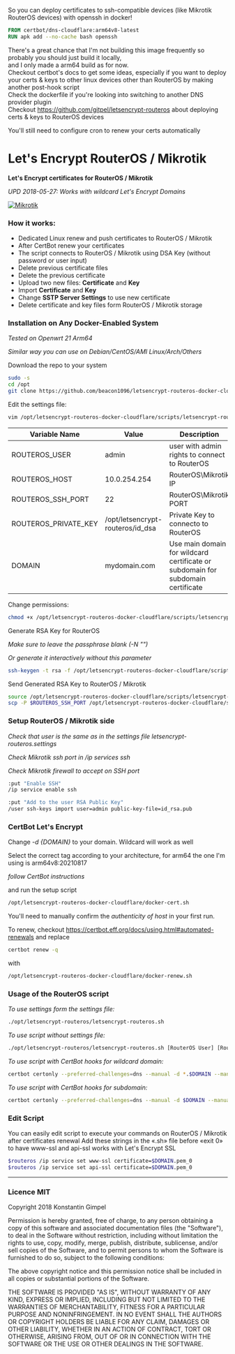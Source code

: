 So you can deploy certificates to ssh-compatible devices (like Mikrotik RouterOS devices) with openssh in docker!  
```Dockerfile
FROM certbot/dns-cloudflare:arm64v8-latest
RUN apk add --no-cache bash openssh 
```
There's a great chance that I'm not building this image frequently so probably you should just build it locally,   
and I only made a arm64 build as for now.  
Checkout certbot's docs to get some ideas, especially if you want to deploy your certs & keys to other linux devices other than RouterOS by making another post-hook script    
Check the dockerfile if you're looking into switching to another DNS provider plugin  
Checkout https://github.com/gitpel/letsencrypt-routeros about deploying certs & keys to RouterOS devices  

You'll still need to configure cron to renew your certs automatically  


  
# Let's Encrypt RouterOS / Mikrotik
**Let's Encrypt certificates for RouterOS / Mikrotik**

*UPD 2018-05-27: Works with wildcard Let's Encrypt Domains*

[![Mikrotik](https://i.mt.lv/mtv2/logo.svg)](https://mikrotik.com/)


### How it works:
* Dedicated Linux renew and push certificates to RouterOS / Mikrotik
* After CertBot renew your certificates
* The script connects to RouterOS / Mikrotik using DSA Key (without password or user input)
* Delete previous certificate files
* Delete the previous certificate
* Upload two new files: **Certificate** and **Key**
* Import **Certificate** and **Key**
* Change **SSTP Server Settings** to use new certificate
* Delete certificate and key files form RouterOS / Mikrotik storage

### Installation on Any Docker-Enabled System
*Tested on Openwrt 21 Arm64*  

*Similar way you can use on Debian/CentOS/AMI Linux/Arch/Others*

Download the repo to your system
```sh
sudo -s
cd /opt
git clone https://github.com/beacon1096/letsencrypt-routeros-docker-cloudflare
```
Edit the settings file:
```sh
vim /opt/letsencrypt-routeros-docker-cloudflare/scripts/letsencrypt-routeros.settings
```
| Variable Name | Value | Description |
| ------ | ------ | ------ |
| ROUTEROS_USER | admin | user with admin rights to connect to RouterOS |
| ROUTEROS_HOST | 10.0.254.254 | RouterOS\Mikrotik IP |
| ROUTEROS_SSH_PORT | 22 | RouterOS\Mikrotik PORT |
| ROUTEROS_PRIVATE_KEY | /opt/letsencrypt-routeros/id_dsa | Private Key to connecto to RouterOS |
| DOMAIN | mydomain.com | Use main domain for wildcard certificate or subdomain for subdomain certificate |


Change permissions:
```sh
chmod +x /opt/letsencrypt-routeros-docker-cloudflare/scripts/letsencrypt-routeros.sh
```
Generate RSA Key for RouterOS

*Make sure to leave the passphrase blank (-N "")*  

*Or generate it interactively without this parameter*

```sh
ssh-keygen -t rsa -f /opt/letsencrypt-routeros-docker-cloudflare/scripts/id_rsa -N ""
```

Send Generated RSA Key to RouterOS / Mikrotik
```sh
source /opt/letsencrypt-routeros-docker-cloudflare/scripts/letsencrypt-routeros.settings
scp -P $ROUTEROS_SSH_PORT /opt/letsencrypt-routeros-docker-cloudflare/scripts/id_rsa.pub "$ROUTEROS_USER"@"$ROUTEROS_HOST":"id_rsa.pub" 
```

### Setup RouterOS / Mikrotik side
*Check that user is the same as in the settings file letsencrypt-routeros.settings*

*Check Mikrotik ssh port in /ip services ssh*

*Check Mikrotik firewall to accept on SSH port*
```sh
:put "Enable SSH"
/ip service enable ssh

:put "Add to the user RSA Public Key"
/user ssh-keys import user=admin public-key-file=id_rsa.pub
```

### CertBot Let's Encrypt
Change *-d {DOMAIN}* to your domain. Wildcard will work as well

Select the correct tag according to your architecture, for arm64 the one I'm using is arm64v8:20210817

*follow CertBot instructions*

and run the setup script
```sh
/opt/letsencrypt-routeros-docker-cloudflare/docker-cert.sh
```
You'll need to manually confirm the *authenticity of host* in your first run.

To renew, checkout https://certbot.eff.org/docs/using.html#automated-renewals and replace 
```sh
certbot renew -q
```
with
```sh
/opt/letsencrypt-routeros-docker-cloudflare/docker-renew.sh
```

### Usage of the RouterOS script
*To use settings form the settings file:*
```sh
./opt/letsencrypt-routeros/letsencrypt-routeros.sh
```
*To use script without settings file:*

```sh
./opt/letsencrypt-routeros/letsencrypt-routeros.sh [RouterOS User] [RouterOS Host] [SSH Port] [SSH Private Key] [Domain]
```
*To use script with CertBot hooks for wildcard domain:*
```sh
certbot certonly --preferred-challenges=dns --manual -d *.$DOMAIN --manual-public-ip-logging-ok --post-hook /opt/letsencrypt-routeros/letsencrypt-routeros.sh --server https://acme-v02.api.letsencrypt.org/directory
```
*To use script with CertBot hooks for subdomain:*
```sh
certbot certonly --preferred-challenges=dns --manual -d $DOMAIN --manual-public-ip-logging-ok --post-hook /opt/letsencrypt-routeros/letsencrypt-routeros.sh
```

### Edit Script
You can easily edit script to execute your commands on RouterOS / Mikrotik after certificates renewal
Add these strings in the «.sh» file before «exit 0» to have www-ssl and api-ssl works with Let's Encrypt SSL
```sh
$routeros /ip service set www-ssl certificate=$DOMAIN.pem_0
$routeros /ip service set api-ssl certificate=$DOMAIN.pem_0
```
---
### Licence MIT
Copyright 2018 Konstantin Gimpel

Permission is hereby granted, free of charge, to any person obtaining a copy of this software and associated documentation files (the "Software"), to deal in the Software without restriction, including without limitation the rights to use, copy, modify, merge, publish, distribute, sublicense, and/or sell copies of the Software, and to permit persons to whom the Software is furnished to do so, subject to the following conditions:

The above copyright notice and this permission notice shall be included in all copies or substantial portions of the Software.

THE SOFTWARE IS PROVIDED "AS IS", WITHOUT WARRANTY OF ANY KIND, EXPRESS OR IMPLIED, INCLUDING BUT NOT LIMITED TO THE WARRANTIES OF MERCHANTABILITY, FITNESS FOR A PARTICULAR PURPOSE AND NONINFRINGEMENT. IN NO EVENT SHALL THE AUTHORS OR COPYRIGHT HOLDERS BE LIABLE FOR ANY CLAIM, DAMAGES OR OTHER LIABILITY, WHETHER IN AN ACTION OF CONTRACT, TORT OR OTHERWISE, ARISING FROM, OUT OF OR IN CONNECTION WITH THE SOFTWARE OR THE USE OR OTHER DEALINGS IN THE SOFTWARE.
